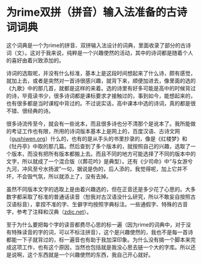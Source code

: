 # 为rime双拼（拼音）输入法准备的古诗词词典

这个词典是一个为rime的拼音、双拼输入法设计的词典，里面收录了部分的古诗词（文）。这对于我来说，纯粹是一个兴趣使然的活动，其中的诗词都是随着个人的喜好由着兴致添加的。

诗词的选取呢，并没有什么标准，基本上是这段时间想起来了什么诗，颇有感觉，就加上去，或者是突然对一首诗很感兴趣，就背下来，顺便加进去，像里面的选的《九歌》中的那几首，就都是这样的来着。选的诗里有好多可能是高中的时候背过的诗，毕竟读书少，很多诗词都是课标要求才接触过的，事到如今，能想起来的，也有很多都是当时课程中背过的。不过说实话，高中课本中选的诗词，真的都是很不错、很经典的诗。

很多诗流传至今，就会有一些讹本，而且很多诗也分不清那个是讹本了。我所能做的考证工作也有限，所用的诗词版本基本上是网上的，百度汉语、古诗文网（[gushiwen.org](http://www.gushiwen.org)）什么的，也有的是从手头的书里抄录的，像是《红楼梦》和《牡丹亭》中取的那几篇。然后查到了多个版本的，就按照自己的兴趣，选取了一个版本，而没有把所有版本都搬上去。而且不同的地方可能选择了不同的版本中的文字，所以就成了一个混合版（《葬花吟》是典型）。还有《少司命》中“与女游兮九河，冲风至兮水扬波”一句，据说是伪的，后人添的，我觉得呢，加上它并不坏，不会毁气氛，所以就添上了，没有去掉。

虽然不同版本文字的选取上是由着兴趣选的，但在正音还是多少花了心思的。大多数字都采取了标准的普通话读音（恕我对古汉语没什么研究，所以不敢妄自按照古汉语标音），拿捏不准的字、生僻字均按照字典标注。一些通假字、特殊的古音字，参考了注释和汉典（[zdic.net](http://www.zdic.net)）。

至于为什么要把每个字的读音都费尽心思的标一遍（因为rime的词典中，对于没有特殊读音的字的词，可以不标注拼音），这个是兴趣使然的，我也不是每一首诗都能一下子就背过的，标一遍音也有助于我加深印象。为什么没有搞一个脚本来完成这项工作，也有这个原因，当然也包括就是我没心思去链一个大的字库。所以还是说啊，这个东西就是一个兴趣使然的东西，我自己开心就好。
